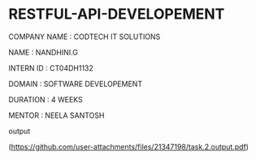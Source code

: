 # RESTFUL-API-DEVELOPEMENT

COMPANY NAME : CODTECH IT SOLUTIONS

NAME : NANDHINI.G

INTERN ID : CT04DH1132

DOMAIN : SOFTWARE DEVELOPEMENT

DURATION : 4 WEEKS

MENTOR : NEELA SANTOSH


output

(https://github.com/user-attachments/files/21347198/task.2.output.pdf)




